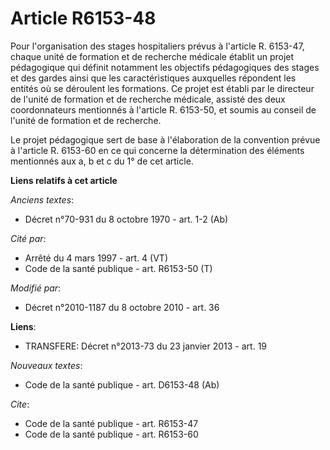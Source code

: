 # Article R6153-48

Pour l'organisation des stages hospitaliers prévus à l'article R. 6153-47, chaque unité de formation et de recherche médicale
établit un projet pédagogique qui définit notamment les objectifs pédagogiques des stages et des gardes ainsi que les
caractéristiques auxquelles répondent les entités où se déroulent les formations. Ce projet est établi par le directeur de
l'unité de formation et de recherche médicale, assisté des deux coordonnateurs mentionnés à l'article R. 6153-50, et soumis
au conseil de l'unité de formation et de recherche. 

Le projet pédagogique sert de base à l'élaboration de la convention prévue à l'article R. 6153-60 en ce qui concerne la
détermination des éléments mentionnés aux a, b et c du 1° de cet article.

**Liens relatifs à cet article**

_Anciens textes_:

  - Décret n°70-931 du 8 octobre 1970 - art. 1-2 (Ab)

_Cité par_:

  - Arrêté du 4 mars 1997 - art. 4 (VT)
  - Code de la santé publique - art. R6153-50 (T)

_Modifié par_:

  - Décret n°2010-1187 du 8 octobre 2010 - art. 36

**Liens**:

  - TRANSFERE: Décret n°2013-73 du 23 janvier 2013 - art. 19

_Nouveaux textes_:

  - Code de la santé publique - art. D6153-48 (Ab)

_Cite_:

  - Code de la santé publique - art. R6153-47
  - Code de la santé publique - art. R6153-60
